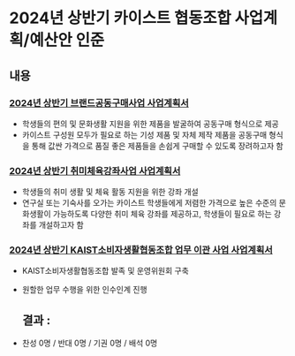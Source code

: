 2024년 상반기 카이스트 협동조합 사업계획/예산안 인준
===

## 내용

### [2024년 상반기 브랜드공동구매사업 사업계획서](협동조합_브랜드공동구매.md)
- 학생들의 편의 및 문화생활 지원을 위한 제품을 발굴하여 공동구매 형식으로 제공
- 카이스트 구성원 모두가 필요로 하는 기성 제품 및 자체 제작 제품을 공동구매 형식을 통해 값싼 가격으로 품질 좋은 제품들을 손쉽게 구매할 수 있도록 장려하고자 함


### [2024년 상반기 취미체육강좌사업 사업계획서](협동조합_취미체육.md)
- 학생들의 취미 생활 및 체육 활동 지원을 위한 강좌 개설
- 연구실 또는 기숙사를 오가는 카이스트 학생들에게 저렴한 가격으로 높은 수준의 문화생활이 가능하도록 다양한 취미 체육 강좌를 제공하고, 학생들이 필요로 하는 강좌를 개설하고자 함

### [2024년 상반기 KAIST소비자생활협동조합 업무 이관 사업 사업계획서](협동조합_이관사업.md)
- KAIST소비자생활협동조합 발족 및 운영위원회 구축
- 원할한 업무 수행을 위한 인수인계 진행

  ## 결과 :
- 찬성 0명 / 반대 0명 / 기권 0명 / 배석 0명
